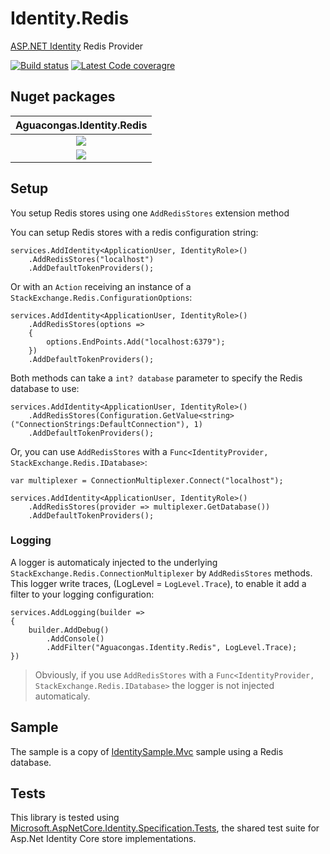 # Identity.Redis
[ASP.NET Identity](https://github.com/aspnet/AspNetCore/tree/master/src/Identity) Redis Provider

[![Build status](https://ci.appveyor.com/api/projects/status/tmh3ib2s64ay2sc7?svg=true)](https://ci.appveyor.com/project/aguacongas/identity-redis)
[![Latest Code coveragre](https://aguacongas.github.io/Identity.Redis/latest/badge_linecoverage.svg)](https://aguacongas.github.io/Identity.Redis/latest)

Nuget packages
--------------
|Aguacongas.Identity.Redis|
|:------:|
|[![][Aguacongas.Identity.Redis-badge]][Aguacongas.Identity.Redis-nuget]|
|[![][Aguacongas.Identity.Redis-downloadbadge]][Aguacongas.Identity.Redis-nuget]|

[Aguacongas.Identity.Redis-badge]: https://img.shields.io/nuget/v/Aguacongas.Identity.Redis.svg
[Aguacongas.Identity.Redis-downloadbadge]: https://img.shields.io/nuget/dt/Aguacongas.Identity.Redis.svg
[Aguacongas.Identity.Redis-nuget]: https://www.nuget.org/packages/Aguacongas.Identity.Redis/

## Setup

You setup Redis stores using one `AddRedisStores` extension method

You can setup Redis stores with a redis configuration string:

    services.AddIdentity<ApplicationUser, IdentityRole>()
        .AddRedisStores("localhost")
        .AddDefaultTokenProviders();

Or with an `Action` receiving an instance of a `StackExchange.Redis.ConfigurationOptions`:


    services.AddIdentity<ApplicationUser, IdentityRole>()
        .AddRedisStores(options =>
        {
            options.EndPoints.Add("localhost:6379");
        })
        .AddDefaultTokenProviders();

Both methods can take a `int? database` parameter to specify the Redis database to use:

    services.AddIdentity<ApplicationUser, IdentityRole>()
        .AddRedisStores(Configuration.GetValue<string>("ConnectionStrings:DefaultConnection"), 1)
        .AddDefaultTokenProviders();

Or, you can use `AddRedisStores` with a `Func<IdentityProvider, StackExchange.Redis.IDatabase>`:

    var multiplexer = ConnectionMultiplexer.Connect("localhost");

    services.AddIdentity<ApplicationUser, IdentityRole>()
        .AddRedisStores(provider => multiplexer.GetDatabase())
        .AddDefaultTokenProviders();

### Logging

A logger is automaticaly injected to the underlying `StackExchange.Redis.ConnectionMultiplexer` by `AddRedisStores` methods.  
This logger write traces, (LogLevel =  `LogLevel.Trace`), to enable it add a filter to your logging configuration:

    services.AddLogging(builder =>
    {
        builder.AddDebug()
            .AddConsole()
            .AddFilter("Aguacongas.Identity.Redis", LogLevel.Trace);
    })

> Obviously, if you use `AddRedisStores` with a `Func<IdentityProvider, StackExchange.Redis.IDatabase>` the logger is not injected automaticaly.

## Sample

The sample is a copy of [IdentitySample.Mvc](https://github.com/aspnet/Identity/tree/dev/samples/IdentitySample.Mvc) sample using a Redis database.  

## Tests

This library is tested using [Microsoft.AspNetCore.Identity.Specification.Tests](https://www.nuget.org/packages/Microsoft.AspNetCore.Identity.Specification.Tests/), the shared test suite for Asp.Net Identity Core store implementations.  
